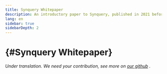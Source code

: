```yaml
---
title: Synquery Whitepaper
description: An introductory paper to Synquery, published in 2021 before its main network launch.
lang: en
sidebar: true
sidebarDepth: 2
---
```


# {#Synquery Whitepaper}

_Under translation. We need your contribution, see more on [our github](https://github.com/synquery/synquery-org-website) ._